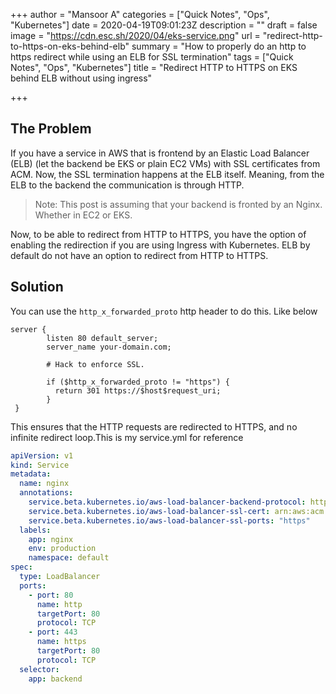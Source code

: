 +++
author = "Mansoor A"
categories = ["Quick Notes", "Ops", "Kubernetes"]
date = 2020-04-19T09:01:23Z
description = ""
draft = false
image = "https://cdn.esc.sh/2020/04/eks-service.png"
url = "redirect-http-to-https-on-eks-behind-elb"
summary = "How to properly do an http to https redirect while using an ELB for SSL termination"
tags = ["Quick Notes", "Ops", "Kubernetes"]
title = "Redirect HTTP to HTTPS on EKS behind ELB without using ingress"

+++




## The Problem

If you have a service in AWS that is frontend by an Elastic Load Balancer (ELB) (let the backend be EKS or plain EC2 VMs) with SSL certificates from ACM. Now, the SSL termination happens at the ELB itself. Meaning, from the ELB to the backend the communication is through HTTP.

> Note: This post is assuming that your backend is fronted by an Nginx. Whether in EC2 or EKS.

Now, to be able to redirect from HTTP to HTTPS, you have the option of enabling the redirection if you are using Ingress with Kubernetes. ELB by default do not have an option to redirect from HTTP to HTTPS.

## Solution

You can use the `http_x_forwarded_proto` http header to do this. Like below

```nginx
server {
        listen 80 default_server;
        server_name your-domain.com;

        # Hack to enforce SSL. 

        if ($http_x_forwarded_proto != "https") {
          return 301 https://$host$request_uri;
        }
 }
```

This ensures that the HTTP requests are redirected to HTTPS, and no infinite redirect loop.This is my service.yml for reference

```yaml
apiVersion: v1
kind: Service
metadata:
  name: nginx
  annotations:
    service.beta.kubernetes.io/aws-load-balancer-backend-protocol: http
    service.beta.kubernetes.io/aws-load-balancer-ssl-cert: arn:aws:acm:<your-acm-entry>
    service.beta.kubernetes.io/aws-load-balancer-ssl-ports: "https"
  labels:
    app: nginx
    env: production
    namespace: default
spec:
  type: LoadBalancer
  ports:
    - port: 80
      name: http
      targetPort: 80
      protocol: TCP
    - port: 443
      name: https
      targetPort: 80
      protocol: TCP
  selector:
    app: backend
```




